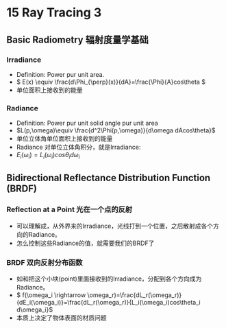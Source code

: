 # 15 Ray Tracing 3
## Basic Radiometry 辐射度量学基础
### Irradiance
- Definition: Power pur unit area.
- $ E(x) \equiv \frac{d\Phi_{\perp}(x)}{dA}=\frac{\Phi}{A}cos\theta $
- 单位面积上接收到的能量
### Radiance
- Definition: Power pur unit solid angle pur unit area
- $L(p,\omega)\equiv \frac{d^2\Phi(p,\omega)}{d\omega dAcos\theta}$
- 单位立体角单位面积上接收到的能量
- Radiance 对单位立体角积分，就是Irradiance:
- $E_i(\omega_i)=L_i(\omega_i)cos\theta_i d\omega_i$
## Bidirectional Reflectance Distribution Function (BRDF) 
### Reflection at a Point 光在一个点的反射
- 可以理解成，从外界来的Irradiance，光线打到一个位置，之后散射成各个方向的Radiance。
- 怎么控制这些Radiance的值，就需要我们的BRDF了
### BRDF 双向反射分布函数
- 如和把这个小块(point)里面接收到的Irradiance，分配到各个方向成为Radiance。
- $ f(\omega_i \rightarrow \omega_r)=\frac{dL_r(\omega_r)}{dE_i(\omega_i)}=\frac{dL_r(\omega_r)}{L_i(\omega_i)cos\theta_i d\omega_i}$
- 本质上决定了物体表面的材质问题